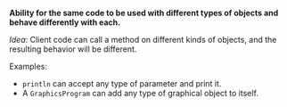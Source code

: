 **Ability for the same code to be used with different types of objects and behave differently with each.**

*Idea*: Client code can call a method on different kinds of objects, and the resulting behavior will be different.

Examples:
- `println` can accept any type of parameter and print it.
- A `GraphicsProgram` can add any type of graphical object to itself.